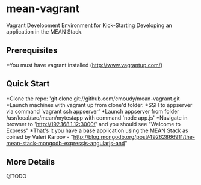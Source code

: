 mean-vagrant
============

Vagrant Development Environment for Kick-Starting Developing an application in the MEAN Stack.

## Prerequisites
  *You must have vagrant installed (http://www.vagrantup.com/)

## Quick Start

*Clone the repo: 'git clone git://github.com/cmoudy/mean-vagrant.git
*Launch machines with vagrant up from clone'd folder.
*SSH to appserver via command 'vagrant ssh appserver'
*Launch appserver from folder /usr/local/src/mean/mytestapp with command 'node app.js'
*Navigate in browser to 'http://192.168.1.12:3000/' and you should see "Welcome to Express"
*That's it you have a base application using the MEAN Stack as coined by Valeri Karpov - "http://blog.mongodb.org/post/49262866911/the-mean-stack-mongodb-expressjs-angularjs-and"

## More Details
@TODO
